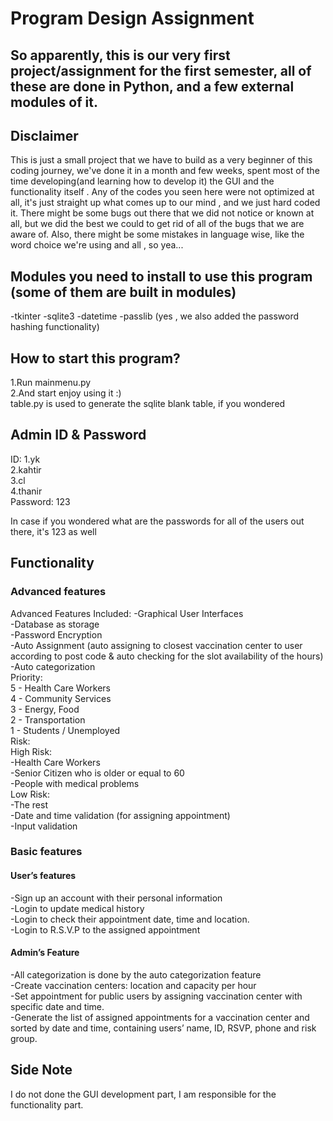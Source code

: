 # Program Design Assignment

So apparently, this is our very first project/assignment for the first semester, all of these are done in Python, and a few external modules of it. 
---
## Disclaimer
This is just a small project that we have to build as a very beginner of this coding journey, we've done it in a month and few weeks, spent most of the time developing(and learning how to develop it) the GUI and the functionality itself . Any of the codes you seen here were not optimized at all, it's just straight up what comes up to our mind , and we just hard coded it. There might be some bugs out there that we did not notice or known at all, but we did the best we could to get rid of all of the bugs that we are aware of. Also, there might be some mistakes in language wise, like the word choice we're using and all , so yea...

## Modules you need to install to use this program (some of them are built in modules)
-tkinter
-sqlite3
-datetime
-passlib (yes , we also added the password hashing functionality)

## How to start this program?
1.Run mainmenu.py <br>
2.And start enjoy using it :) <br>
table.py is used to generate the sqlite blank table, if you wondered

## Admin ID & Password
ID:
1.yk <br>
2.kahtir<br>
3.cl<br>
4.thanir<br>
Password: 123

In case if you wondered what are the passwords for all of the users out there, it's 123 as well

## Functionality

### Advanced features
Advanced Features Included:
-Graphical User Interfaces<br>
-Database as storage<br>
-Password Encryption<br>
-Auto Assignment (auto assigning to closest vaccination center to 
user according to post code & auto checking for the slot availability 
of the hours)<br>
-Auto categorization<br>
Priority:<br>
5 - Health Care Workers<br>
4 - Community Services<br>
3 - Energy, Food<br>
2 - Transportation<br>
1 - Students / Unemployed<br>
Risk:<br>
High Risk:<br>
-Health Care Workers<br>
-Senior Citizen who is older or equal to 60<br>
-People with medical problems<br>
Low Risk:<br>
-The rest<br>
-Date and time validation (for assigning appointment)<br>
-Input validation<br>

### Basic features

#### User’s features
-Sign up an account with their personal information <br>
-Login to update medical history<br>
-Login to check their appointment date, time and location. <br>
-Login to R.S.V.P to the assigned appointment<br>

#### Admin’s Feature
-All categorization is done by the auto categorization feature<br>
-Create vaccination centers: location and capacity per hour <br>
-Set appointment for public users by assigning vaccination center 
with specific date and time. <br>
-Generate the list of assigned appointments for a vaccination center 
and sorted by date and time, containing users’ name, ID, RSVP, 
phone and risk group.<br>

## Side Note
I do not done the GUI development part, I am responsible for the functionality part.
